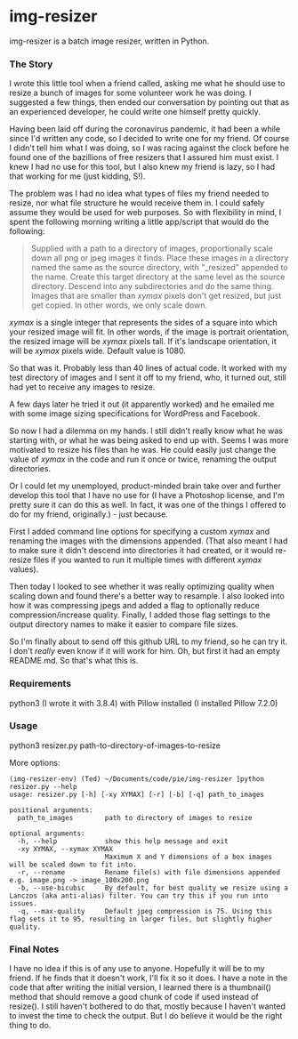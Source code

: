 # img-resizer
img-resizer is a batch image resizer, written in Python.

### The Story
I wrote this little tool when a friend called, asking me what he should use to resize a bunch of images for some volunteer work he was doing. I suggested a few things, then ended our conversation by pointing out that as an experienced developer, he could write one himself pretty quickly.


Having been laid off during the coronavirus pandemic, it had been a while since I'd written any code, so I decided to write one for my friend. Of course I didn't tell him what I was doing, so I was racing against the clock before he found one of the bazillions of free resizers that I assured him must exist. I knew I had no use for this tool, but I also knew my friend is lazy, so I had that working for me (just kidding, S!).

The problem was I had no idea what types of files my friend needed to resize, nor what file structure he would receive them in. I could safely assume they would be used for web purposes. So with flexibility in mind, I spent the following morning writing a little app/script that would do the following:

> Supplied with a path to a directory of images, proportionally scale down all png or jpeg images it finds. Place these images in a directory named the same as the source directory, with "\_resized" appended to the name. Create this target directory at the same level as the source directory. Descend into any subdirectories and do the same thing. Images that are smaller than _xymax_ pixels don't get resized, but just get copied. In other words, we only scale down.

_xymax_ is a single integer that represents the sides of a square into which your resized image will fit. In other words, if the image is portrait orientation, the resized image will be _xymax_ pixels tall. If it's landscape orientation, it will be _xymax_ pixels wide. Default value is 1080.

So that was it. Probably less than 40 lines of actual code. It worked with my test directory of images and I sent it off to my friend, who, it turned out, still had yet to receive any images to resize.

A few days later he tried it out (it apparently worked) and he emailed me with some image sizing specifications for WordPress and Facebook.

So now I had a dilemma on my hands. I still didn't really know what he was starting with, or what he was being asked to end up with. Seems I was more motivated to resize his files than he was. He could easily just change the value of _xymax_ in the code and run it once or twice, renaming the output directories.

Or I could let my unemployed, product-minded brain take over and further develop this tool that I have no use for (I have a Photoshop license, and I'm pretty sure it can do this as well. In fact, it was one of the things I offered to do for my friend, originally.) - just because.

First I added command line options for specifying a custom _xymax_ and renaming the images with the dimensions appended. (That also meant I had to make sure it didn't descend into directories it had created, or it would re-resize files if you wanted to run it multiple times with different _xymax_ values).

Then today I looked to see whether it was really optimizing quality when scaling down and found there's a better way to resample. I also looked into how it was compressing jpegs and added a flag to optionally reduce compression/increase quality. Finally, I added those flag settings to the output directory names to make it easier to compare file sizes.

So I'm finally about to send off this github URL to my friend, so he can try it. I don't *really* even know if it will work for him. Oh, but first it had an empty README.md. So that's what this is.


### Requirements
python3 (I wrote it with 3.8.4) with Pillow installed (I installed Pillow 7.2.0)

### Usage
python3 resizer.py path-to-directory-of-images-to-resize

More options:

```
(img-resizer-env) (Ted) ~/Documents/code/pie/img-resizer ]python resizer.py --help
usage: resizer.py [-h] [-xy XYMAX] [-r] [-b] [-q] path_to_images

positional arguments:
  path_to_images        path to directory of images to resize

optional arguments:
  -h, --help            show this help message and exit
  -xy XYMAX, --xymax XYMAX
                        Maximum X and Y dimensions of a box images will be scaled down to fit into.
  -r, --rename          Rename file(s) with file dimensions appended e.g. image.png -> image_100x200.png
  -b, --use-bicubic     By default, for best quality we resize using a Lanczos (aka anti-alias) filter. You can try this if you run into issues.
  -q, --max-quality     Default jpeg compression is 75. Using this flag sets it to 95, resulting in larger files, but slightly higher quality.
```

### Final Notes
I have no idea if this is of any use to anyone. Hopefully it will be to my friend. If he finds that it doesn't work, I'll fix it so it does. I have a note in the code that after writing the initial version, I learned there is a thumbnail() method that should remove a good chunk of code if used instead of resize(). I still haven't bothered to do that, mostly because I haven't wanted to invest the time to check the output. But I do believe it would be the right thing to do.
